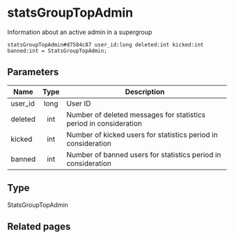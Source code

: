 # statsGroupTopAdmin
Information about an active admin in a supergroup

```
statsGroupTopAdmin#d7584c87 user_id:long deleted:int kicked:int banned:int = StatsGroupTopAdmin;
```

## Parameters
| Name | Type | Description |
| ---- | :----: | ----------- |
| user_id | long | User ID |
| deleted | int | Number of deleted messages for statistics period in consideration |
| kicked | int | Number of kicked users for statistics period in consideration |
| banned | int | Number of banned users for statistics period in consideration |


## Type
StatsGroupTopAdmin

## Related pages
